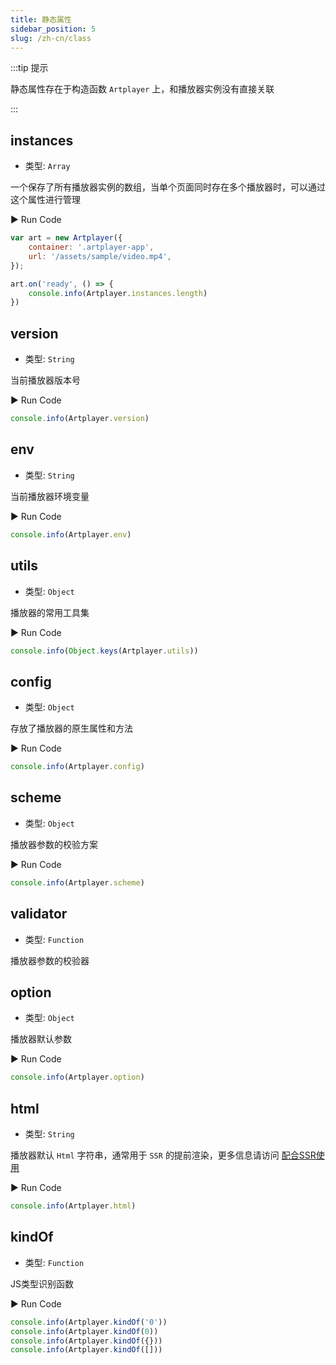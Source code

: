 ```yaml
---
title: 静态属性
sidebar_position: 5
slug: /zh-cn/class
---
```


:::tip 提示

静态属性存在于构造函数 `Artplayer` 上，和播放器实例没有直接关联

:::

## instances

-   类型: `Array`

一个保存了所有播放器实例的数组，当单个页面同时存在多个播放器时，可以通过这个属性进行管理

<div className="run-code">▶ Run Code</div>

```js
var art = new Artplayer({
    container: '.artplayer-app',
    url: '/assets/sample/video.mp4',
});

art.on('ready', () => {
    console.info(Artplayer.instances.length)
})
```

## version

-   类型: `String`

当前播放器版本号

<div className="run-code">▶ Run Code</div>

```js
console.info(Artplayer.version)
```

## env

-   类型: `String`

当前播放器环境变量

<div className="run-code">▶ Run Code</div>

```js
console.info(Artplayer.env)
```

## utils

-   类型: `Object`

播放器的常用工具集

<div className="run-code">▶ Run Code</div>

```js
console.info(Object.keys(Artplayer.utils))
```

## config

-   类型: `Object`

存放了播放器的原生属性和方法

<div className="run-code">▶ Run Code</div>

```js
console.info(Artplayer.config)
```

## scheme

-   类型: `Object`

播放器参数的校验方案

<div className="run-code">▶ Run Code</div>

```js
console.info(Artplayer.scheme)
```

## validator

-   类型: `Function`

播放器参数的校验器

## option

-   类型: `Object`

播放器默认参数

<div className="run-code">▶ Run Code</div>

```js
console.info(Artplayer.option)
```

## html

-   类型: `String`

播放器默认 `Html` 字符串，通常用于 `SSR` 的提前渲染，更多信息请访问 [配合SSR使用](/document/zh-cn/Questions/ssr)

<div className="run-code">▶ Run Code</div>

```js
console.info(Artplayer.html)
```

## kindOf

-   类型: `Function`

JS类型识别函数

<div className="run-code">▶ Run Code</div>

```js
console.info(Artplayer.kindOf('0'))
console.info(Artplayer.kindOf(0))
console.info(Artplayer.kindOf({}))
console.info(Artplayer.kindOf([]))
```